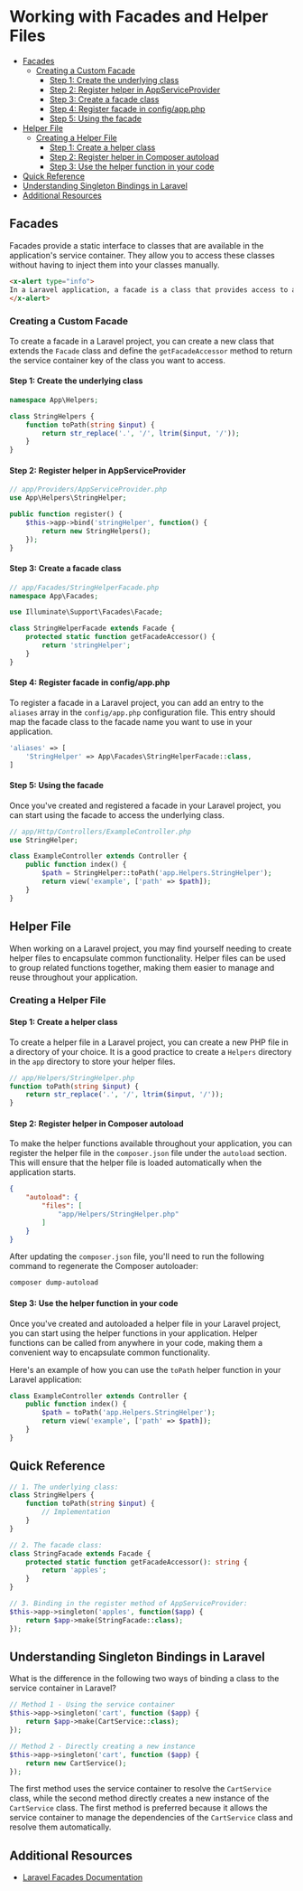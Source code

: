 # Working with Facades and Helper Files

- [Facades](#facades)
  - [Creating a Custom Facade](#creating-a-custom-facade)
    - [Step 1: Create the underlying class](#step-1-create-the-underlying-class)
    - [Step 2: Register helper in AppServiceProvider](#step-2-register-helper-in-appserviceprovider)
    - [Step 3: Create a facade class](#step-3-create-a-facade-class)
    - [Step 4: Register facade in config/app.php](#step-4-register-facade-in-configappphp)
    - [Step 5: Using the facade](#step-5-using-the-facade)
- [Helper File](#helper-file)
  - [Creating a Helper File](#creating-a-helper-file)
    - [Step 1: Create a helper class](#step-1-create-a-helper-class)
    - [Step 2: Register helper in Composer autoload](#step-2-register-helper-in-composer-autoload)
    - [Step 3: Use the helper function in your code](#step-3-use-the-helper-function-in-your-code)
- [Quick Reference](#quick-reference)
- [Understanding Singleton Bindings in Laravel](#understanding-singleton-bindings-in-laravel)
- [Additional Resources](#additional-resources)

## Facades

Facades provide a static interface to classes that are available in the application's service
container. They allow you to access these classes without having to inject them into your classes
manually.

```html +torchlight-html +parse
<x-alert type="info">
In a Laravel application, a facade is a class that provides access to an object from the container.
</x-alert>
```

### Creating a Custom Facade

To create a facade in a Laravel project, you can create a new class that extends the `Facade` class
and define the `getFacadeAccessor` method to return the service container key of the class you want
to access.

#### Step 1: Create the underlying class

```php +torchlight-php
namespace App\Helpers;

class StringHelpers {
    function toPath(string $input) {
        return str_replace('.', '/', ltrim($input, '/'));
    }
}
```

#### Step 2: Register helper in AppServiceProvider

```php +torchlight-php
// app/Providers/AppServiceProvider.php
use App\Helpers\StringHelper;

public function register() {
    $this->app->bind('stringHelper', function() {
        return new StringHelpers();
    });
}
```

#### Step 3: Create a facade class

```php +torchlight-php
// app/Facades/StringHelperFacade.php
namespace App\Facades;

use Illuminate\Support\Facades\Facade;

class StringHelperFacade extends Facade {
    protected static function getFacadeAccessor() {
        return 'stringHelper';
    }
}
```

#### Step 4: Register facade in config/app.php

To register a facade in a Laravel project, you can add an entry to the `aliases` array in the
`config/app.php` configuration file. This entry should map the facade class to the facade name you
want to use in your application.

```php +torchlight-php
'aliases' => [
    'StringHelper' => App\Facades\StringHelperFacade::class,
]
```

#### Step 5: Using the facade


Once you've created and registered a facade in your Laravel project, you can start using the facade
to access the underlying class.

```php +torchlight-php
// app/Http/Controllers/ExampleController.php
use StringHelper;

class ExampleController extends Controller {
    public function index() {
        $path = StringHelper::toPath('app.Helpers.StringHelper');
        return view('example', ['path' => $path]);
    }
}
```

## Helper File

When working on a Laravel project, you may find yourself needing to create helper files to
encapsulate common functionality. Helper files can be used to group related functions together,
making them easier to manage and reuse throughout your application.

### Creating a Helper File

#### Step 1: Create a helper class

To create a helper file in a Laravel project, you can create a new PHP file in a directory of your
choice. It is a good practice to create a `Helpers` directory in the `app` directory to store your
helper files.

```php +torchlight-php
// app/Helpers/StringHelper.php
function toPath(string $input) {
    return str_replace('.', '/', ltrim($input, '/'));
}
```

#### Step 2: Register helper in Composer autoload

To make the helper functions available throughout your application, you can register the helper file
in the `composer.json` file under the `autoload` section. This will ensure that the helper file is
loaded automatically when the application starts.

```json +torchlight-json
{
    "autoload": {
        "files": [
            "app/Helpers/StringHelper.php"
        ]
    }
}
```

After updating the `composer.json` file, you'll need to run the following command to regenerate the
Composer autoloader:

```bash +torchlight-bash
composer dump-autoload
```

#### Step 3: Use the helper function in your code

Once you've created and autoloaded a helper file in your Laravel project, you can start using the
helper functions in your application. Helper functions can be called from anywhere in your code,
making them a convenient way to encapsulate common functionality.

Here's an example of how you can use the `toPath` helper function in your Laravel application:

```php +torchlight-php
class ExampleController extends Controller {
    public function index() {
        $path = toPath('app.Helpers.StringHelper');
        return view('example', ['path' => $path]);
    }
}
```

## Quick Reference

```php +torchlight-php
// 1. The underlying class:
class StringHelpers {
    function toPath(string $input) { 
        // Implementation
    }
}

// 2. The facade class:
class StringFacade extends Facade {
	protected static function getFacadeAccessor(): string {
		return 'apples';
	}
}

// 3. Binding in the register method of AppServiceProvider:
$this->app->singleton('apples', function($app) {
	return $app->make(StringFacade::class);
});
```

## Understanding Singleton Bindings in Laravel

What is the difference in the following two ways of binding a class to the service container in
Laravel? 

```php +torchlight-php
// Method 1 - Using the service container
$this->app->singleton('cart', function ($app) {
    return $app->make(CartService::class);
});

// Method 2 - Directly creating a new instance
$this->app->singleton('cart', function ($app) {
    return new CartService();
});
```

The first method uses the service container to resolve the `CartService` class, while the second
method directly creates a new instance of the `CartService` class. The first method is preferred
because it allows the service container to manage the dependencies of the `CartService` class and
resolve them automatically.

## Additional Resources

- [Laravel Facades Documentation](https://laravel.com/docs/11.x/facades)



